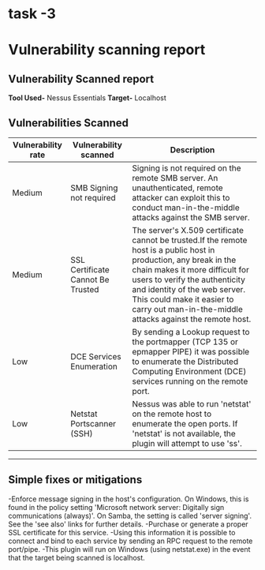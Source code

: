 # task -3
# Vulnerability scanning report

## Vulnerability Scanned report
**Tool Used-** Nessus Essentials
**Target-** Localhost
## Vulnerabilities Scanned

| Vulnerability rate |    Vulnerability scanned           |  Description  |
|--------------------|------------------------------------|---------------|
|     Medium         | SMB Signing not required           |Signing is not required on the remote SMB server. An unauthenticated, remote attacker can exploit this to conduct man-in-the-middle attacks against the SMB server.|
|     Medium         | SSL Certificate Cannot Be Trusted  |The server's X.509 certificate cannot be trusted.If the remote host is a public host in production, any break in the chain makes it more difficult for users to verify the authenticity and identity of the web server. This could make it easier to carry out man-in-the-middle attacks against the remote host.|
|      Low           | DCE Services Enumeration           |By sending a Lookup request to the portmapper (TCP 135 or epmapper PIPE) it was possible to enumerate the Distributed Computing Environment (DCE) services running on the remote port. |
|      Low           | Netstat Portscanner (SSH)          |Nessus was able to run 'netstat' on the remote host to enumerate the open ports. If 'netstat' is not available, the plugin will attempt to use 'ss'.|

---

## Simple fixes or mitigations
-Enforce message signing in the host's configuration. On Windows, this is found in the policy setting 'Microsoft network server: Digitally sign communications (always)'. On Samba, the setting is called 'server signing'. See the 'see also' links for further details.
-Purchase or generate a proper SSL certificate for this service.
-Using this information it is possible to connect and bind to each service by sending an RPC request to the remote port/pipe.
-This plugin will run on Windows (using netstat.exe) in the event that the target being scanned is localhost.
